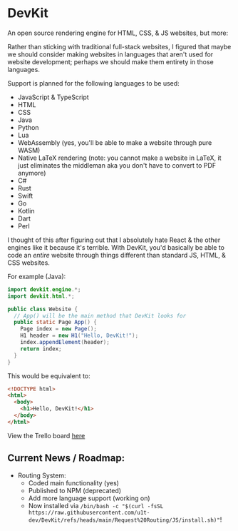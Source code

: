 # DevKit
An open source rendering engine for HTML, CSS, & JS websites, but more:

Rather than sticking with traditional full-stack websites, I figured that maybe we should consider making websites in languages that aren't used for website development; perhaps we should make them entirety in those languages.

Support is planned for the following languages to be used:
- JavaScript & TypeScript
- HTML
- CSS
- Java
- Python
- Lua
- WebAssembly (yes, you'll be able to make a website through pure WASM)
- Native LaTeX rendering (note: you cannot make a website in LaTeX, it just eliminates the middleman aka you don't have to convert to PDF anymore)
- C#
- Rust
- Swift
- Go
- Kotlin
- Dart
- Perl

I thought of this after figuring out that I absolutely hate React & the other engines like it because it's terrible. With DevKit, you'd basically be able to code an *entire* website through things different than standard JS, HTML, & CSS websites.

For example (Java):
```java
import devkit.engine.*;
import devkit.html.*;

public class Website {
  // App() will be the main method that DevKit looks for
  public static Page App() {
    Page index = new Page();
    H1 header = new H1("Hello, DevKit!");
    index.appendElement(header);
    return index;
  }
}
```
This would be equivalent to:
```html
<!DOCTYPE html>
<html>
  <body>
    <h1>Hello, DevKit!</h1>
  </body>
</html>
```
View the Trello board [here](https://trello.com/b/jHqNVvh4/devkit-timeline)

## Current News / Roadmap:
- Routing System:
  - Coded main functionality (yes)
  - Published to NPM (deprecated)
  - Add more language support (working on)
  - Now installed via `/bin/bash -c "$(curl -fsSL https://raw.githubusercontent.com/u1t-dev/DevKit/refs/heads/main/Request%20Routing/JS/install.sh)"`!
